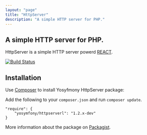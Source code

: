 ```yaml
---
layout: "page"
title: "HttpServer"
description: "A simple HTTP server for PHP."
---
```

## A simple HTTP server for PHP.

HttpServer is a simple HTTP server powerd [REACT](http://reactphp.org/).

[![Build Status](https://travis-ci.org/yosymfony/HttpServer.svg?branch=master)](https://travis-ci.org/yosymfony/HttpServer)

## Installation

Use [Composer](http://getcomposer.org/) to install Yosyfmony HttpServer package:

Add the following to your `composer.json` and run `composer update`.

    "require": {
        "yosymfony/httpserverl": "1.2.x-dev"
    }

More information about the package on [Packagist](https://packagist.org/packages/yosymfony/httpserver).
